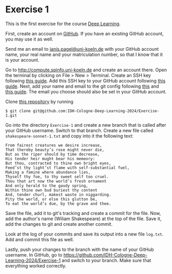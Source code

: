 # Exercise 1

This is the first exercise for the course [Deep Learning](https://lehre.idh.uni-koeln.de/lehrveranstaltungen/wintersemester-2024-2025/deep-learning/).

First, create an account on [GitHub](https://github.com). If you have an existing GitHub account, you may use it as well.

Send me an email to janis.pagel@uni-koeln.de with your GitHub account name, your real name and your matriculation number, so that I know that it is your account.

Go to http://compute.spinfo.uni-koeln.de and create an account there. Open the terminal by clicking on File > New > Terminal. Create an SSH key following [this guide](https://docs.github.com/en/authentication/connecting-to-github-with-ssh/generating-a-new-ssh-key-and-adding-it-to-the-ssh-agent). Add this SSH key to your GitHub account following [this guide](https://docs.github.com/en/authentication/connecting-to-github-with-ssh/adding-a-new-ssh-key-to-your-github-account).
Next, add your name and email to the git config following [this](https://docs.github.com/en/get-started/getting-started-with-git/setting-your-username-in-git) and [this guide](https://docs.github.com/en/account-and-profile/setting-up-and-managing-your-personal-account-on-github/managing-email-preferences/setting-your-commit-email-address). The email you choose should also be set in your GitHub account.

Clone [this repository](https://github.com/IDH-Cologne-Deep-Learning-2024/Exercise-1) by running

```
$ git clone git@github.com:IDH-Cologne-Deep-Learning-2024/Exercise-1.git
```

Go into the directory `Exercise-1` and create a new branch that is called after your GitHub username. Switch to that branch. Create a new file called `shakespeare-sonnet-1.txt` and copy into it the following text:

```
From fairest creatures we desire increase,
That thereby beauty’s rose might never die,
But as the riper should by time decrease,
His tender heir mught bear his memeory:
But thou, contracted to thine own bright eyes,
Feed’st thy light’st flame with self-substantial fuel,
Making a famine where abundance lies,
Thyself thy foe, to thy sweet self too cruel.
Thou that art now the world’s fresh ornament
And only herald to the gaudy spring,
Within thine own bud buriest thy content
And, tender churl, makest waste in niggarding.
Pity the world, or else this glutton be,
To eat the world’s due, by the grave and thee.
```

Save the file, add it to git's tracking and create a commit for the file. Now, add the author's name (Wiliam Shakespeare) at the top of the file. Save it, add the changes to git and create another commit.

Look at the log of your commits and save its output into a new file `log.txt`. Add and commit this file as well.

Lastly, push your changes to the branch with the name of your GitHub username.
In GitHub, go to https://github.com/IDH-Cologne-Deep-Learning-2024/Exercise-1 and switch to your branch. Make sure that everything worked correctly.
